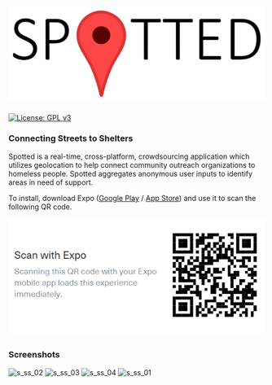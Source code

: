 # ![Spotted](https://github.com/CBSkarmory/Spotted/blob/master/assets/icons/spotted.PNG)
[![License: GPL v3](https://img.shields.io/badge/License-GPL%20v3-blue.svg)](https://www.gnu.org/licenses/gpl-3.0)

### Connecting Streets to Shelters

Spotted is a real-time, cross-platform, crowdsourcing application which utilizes geolocation to help connect community 
outreach organizations to homeless people. Spotted aggregates anonymous user inputs to identify areas in need of support.

To install, download Expo ([Google Play](https://play.google.com/store/apps/details?id=host.exp.exponent) /
[App Store](https://www.apple.com/us/search/expo)) and use it to scan the following QR code.

![Spotted QR](https://github.com/CBSkarmory/Spotted/blob/master/assets/Spotted%20QR.PNG)


### Screenshots
![s_ss_02](https://user-images.githubusercontent.com/26392939/30517006-3f3159de-9b1e-11e7-9779-3ee4fe17b582.png)
![s_ss_03](https://user-images.githubusercontent.com/26392939/30517010-49739df8-9b1e-11e7-850a-d0452f1ecfc0.png)
![s_ss_04](https://user-images.githubusercontent.com/26392939/30517014-50de84ea-9b1e-11e7-9d84-1f91a17fcc63.png)
![s_ss_01](https://user-images.githubusercontent.com/26392939/30520874-1b9049a2-9b84-11e7-9b3d-368b74bf89c7.png)
